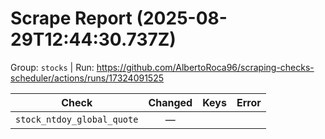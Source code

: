 # Scrape Report (2025-08-29T12:44:30.737Z)

Group: `stocks`  |  Run: https://github.com/AlbertoRoca96/scraping-checks-scheduler/actions/runs/17324091525

| Check | Changed | Keys | Error |
|---|:---:|:--|:--|
| `stock_ntdoy_global_quote` | — |  |  |
